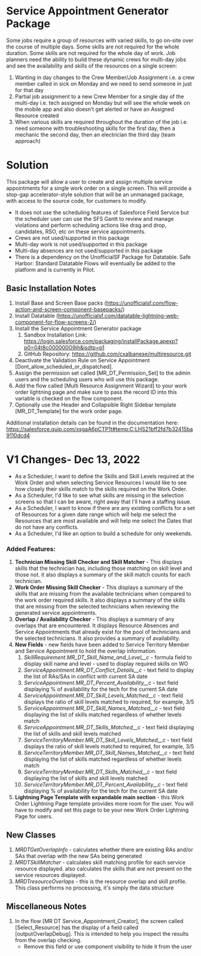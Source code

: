 # Service Appointment Generator Package
Some jobs require a group of resources with varied skills, to go on-site over the course of multiple days. Some skills are not required for the whole duration. Some skills are not required for the whole day of work. Job planners need the ability to build these dynamic crews for multi-day jobs and see the availability and skills of the resources on a single screen:
1. Wanting in day changes to the Crew Member/Job Assignment i.e. a crew member called in sick on Monday and we need to send someone in just for that day
2. Partial job assignment to a new Crew Member for a single day of the multi-day i.e. tech assigned on Monday but will see the whole week on the mobile app and also doesn’t get alerted or have an Assigned Resource created
3. When various skills are required throughout the duration of the job i.e. need someone with troubleshooting skills for the first day, then a mechanic the second day, then an electrician the third day (team approach)

# Solution
   This package will allow a user to create and assign multiple service appointments for a single work order on a single screen. This will provide a stop-gap accelerator-style solution that will be an unmanaged package, with access to the source code, for customers to modify.
* It does not use the scheduling features of Salesforce Field Service but the scheduler user can use the SFS Gantt to review and manage violations and perform scheduling actions like drag and drop, candidates, RSO, etc on these service appointments.
* Crews are not used/supported in this package
* Multi-day work is not used/supported in this package
* Multi-day absences are not used/supported in this package
* There is a dependency on the UnofficialSF Package for Datatable. Safe Harbor: Standard Datatable Flows will eventually be added to the platform and is currently in Pilot.

## Basic Installation Notes
1. Install Base and Screen Base packs (https://unofficialsf.com/flow-action-and-screen-component-basepacks/)
2. Install Datatable (https://unofficialsf.com/datatable-lightning-web-component-for-flow-screens-2/)
3. Install the Service Appointment Generator package 
    1. Sandbox Installation Link: https://login.salesforce.com/packaging/installPackage.apexp?p0=04t8c000000O9ih&isdtp=p1
    2. GitHub Repository: https://github.com/cxalbanese/multiresource.git 
4. Deactivate the Validation Rule on Service Appointment [Dont_allow_scheduled_or_dispatched].
5. Assign the permission set called [MR_DT_Permission_Set] to the admin users and the scheduling users who will use this package.
6. Add the flow called [Multi Resource Assignment Wizard] to your work order lightning page and make sure to pass the record ID into this variable is checked on the flow component.
7. Optionally use the Header and Collapsible Right Sidebar template [MR_DT_Template] for the work order page.

Additional installation details can be found in the documentation here:  https://salesforce.quip.com/xsgaA6pCTP1t#temp:C:LHS21bff2fd7b32415ba9110dcd4

# V1 Changes- Dec 13, 2022
* As a Scheduler, I want to define the Skills and Skill Levels required at the Work Order and when selecting Service Resources I would like to see how closely their skills match to the skills required on the Work Order.
* As a Scheduler, I'd like to see what skills are missing in the selection screens so that I can be aware, right away that I'll have a staffing issue.
* As a Scheduler, I want to know if there are any existing conflicts for a set of Resources for a given date range which will help me select the Resources that are most available and will help me select the Dates that do not have any conflicts.
* As a Scheduler, I'd like an option to build a schedule for only weekends.

### Added Features:
1. **Technician Missing Skill Checker and Skill Matcher** - This displays skills that the technician has, including those matching on skill level and those not. it also displays a summary of the skill match counts for each technician.
2. **Work Order Missing Skill Checker** - This displays a summary of the skills that are missing from the available technicians when compared to the work order required skills. It also displays a summary of the skills that are missing from the selected technicians when reviewing the generated service appointments.
3. **Overlap / Availability Checker** - This displays a summary of any overlaps that are encountered. It displays Resource Absences and Service Appointments that already exist for the pool of technicians and the selected technicians. It also provides a summary of availability.
4. **New Fields** - new fields have been added to Service Territory Member and Service Appointment to hold the overlap information.
    1. _SkillRequirement.MR_DT_Skill_Name_and_Level__c_ - formula field to display skill name and level - used to display required skills on WO
    2. _ServiceAppointment.MR_DT_Conflict_Details__c_ - text field to display the list of RAs/SAs in conflict with current SA date
    3. _ServiceAppointment.MR_DT_Percent_Availability__c_ - text field displaying % of availability for the tech for the current SA date
    4. _ServiceAppointment.MR_DT_Skill_Levels_Matched__c_ - text field displays the ratio of skill levels matched to required, for example, 3/5
    5. _ServiceAppointment.MR_DT_Skill_Names_Matched__c_ - text field displaying the list of skills matched regardless of whether levels match
    6. _ServiceAppointment.MR_DT_Skills_Matched__c_ - text field displaying the list of skills and skill levels matched
    7. _ServiceTerritoryMember.MR_DT_Skill_Levels_Matched__c_ - text field displays the ratio of skill levels matched to required, for example, 3/5
    8. _ServiceTerritoryMember.MR_DT_Skill_Names_Matched__c_ - text field displaying the list of skills matched regardless of whether levels match
    9. _ServiceTerritoryMember.MR_DT_Skills_Matched__c_ - text field displaying the list of skills and skill levels matched
    10. _ServiceTerritoryMember.MR_DT_Percent_Availability__c_ - text field displaying % of availability for the tech for the current SA date
5. **Lightning Page Template with expandable main section** - this Work Order Lightning Page template provides more room for the user. You will have to modify and set this page to be your new Work Order Lightning Page for users. 

## New Classes
1. *MRDTGetOverlapInfo* - calculates whether there are existing RAs and/or SAs that overlap with the new SAs being generated
2. *MRDTSkillMatcher* - calculates skill matching profile for each service resource displayed. also calculates the skills that are not present on the service resources displayed.
3. *MRDTresourceOverlaps* - this is the resource overlap and skill profile. This class performs no processing, it's simply the data structure

## Miscellaneous Notes
1. In the flow [MR DT Service_Appointment_Creator], the screen called [Select_Resource] has the display of a field called [outputOverlapDebug]. This is intended to help you inspect the results from the overlap checking.
    * Remove this field or use component visibility to hide it from the user
